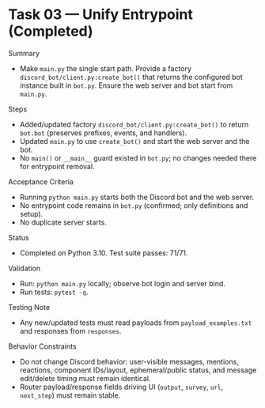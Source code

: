 # Task 03 — Unify Entrypoint (Completed)

Summary
- Make `main.py` the single start path. Provide a factory `discord_bot/client.py:create_bot()` that returns the configured bot instance built in `bot.py`. Ensure the web server and bot start from `main.py`.

Steps
- Added/updated factory `discord_bot/client.py:create_bot()` to return `bot.bot` (preserves prefixes, events, and handlers).
- Updated `main.py` to use `create_bot()` and start the web server and the bot.
- No `main()` or `__main__` guard existed in `bot.py`; no changes needed there for entrypoint removal.

Acceptance Criteria
- Running `python main.py` starts both the Discord bot and the web server.
- No entrypoint code remains in `bot.py` (confirmed; only definitions and setup).
- No duplicate server starts.

Status
- Completed on Python 3.10. Test suite passes: 71/71.

Validation
- Run: `python main.py` locally; observe bot login and server bind.
- Run tests: `pytest -q`.

Testing Note
- Any new/updated tests must read payloads from `payload_examples.txt` and responses from `responses`.

Behavior Constraints
- Do not change Discord behavior: user-visible messages, mentions, reactions, component IDs/layout, ephemeral/public status, and message edit/delete timing must remain identical.
- Router payload/response fields driving UI (`output`, `survey`, `url`, `next_step`) must remain stable.
